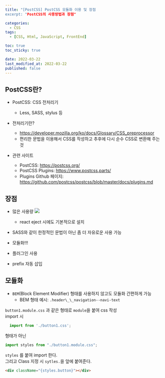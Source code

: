 ```yaml
---
title: "[PostCSS] PostCSS 모듈화 이용 및 장점
excerpt: "PostCSS의 사용방법과 장점"

categories:
  - CSS
tags:
  - [CSS, Html, JavaScript, FrontEnd]

toc: true
toc_sticky: true

date: 2022-03-22
last_modified_at: 2022-03-22
published: false
---
```


## PostCSS란?

- PostCSS: CSS 전처리기

  - Less, SASS, stylus 등

- 전처리기란?

  - https://developer.mozilla.org/ko/docs/Glossary/CSS_preprocessor
  - 편리한 문법을 이용해서 CSS를 작성하고 추후에 다시 순수 CSS로 변환해 주는 것

- 관련 사이트
  - PostCSS: https://postcss.org/
  - PostCSS Plugins: https://www.postcss.parts/
  - Plugins Github 페이지: https://github.com/postcss/postcss/blob/master/docs/plugins.md

## 장점

- 많은 사용량
  <img src='https://user-images.githubusercontent.com/47810773/159430422-cbe86f06-053e-45b0-be36-cbd927af5a7e.png'>

  - react eject 시에도 기본적으로 설치

- SASS와 같이 한정적인 문법이 아닌 좀 더 자유로운 사용 가능
- 모듈화!!!
- 플러그인 사용
- prefix 자동 삽입

## 모듈화

- `BEM`(Block Element Modifier) 형태를 사용하지 않고도 모듈화 간편하게 가능
  - BEM 형태 예시: `.header\_\_navigation--navi-text`

`button1.module.css` 과 같은 형태로 `module`을 붙여 css 작성  
import 시

```jsx
  import from './button1.css';
```

형태가 아닌

```jsx
import styles from "./button1.module.css";
```

`styles` 를 붙여 import 한다.  
그리고 Class 지정 시 `sytles.`을 앞에 붙여준다.

```html
<div className="{styles.button}"></div>
```
